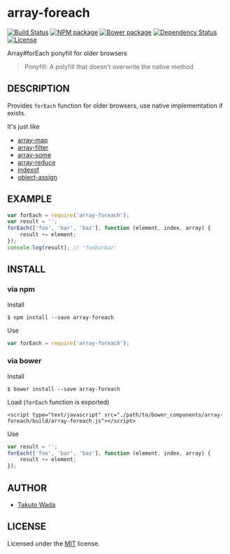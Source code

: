 array-foreach
================================

[![Build Status][travis-image]][travis-url]
[![NPM package][npm-image]][npm-url]
[![Bower package][bower-image]][bower-url]
[![Dependency Status][depstat-image]][depstat-url]
[![License][license-image]][license-url]


Array#forEach ponyfill for older browsers

> Ponyfill: A polyfill that doesn't overwrite the native method


DESCRIPTION
---------------------------------------

Provides `forEach` function for older browsers, use native implememtation if exists.

It's just like

- [array-map](https://www.npmjs.org/package/array-map)
- [array-filter](https://www.npmjs.org/package/array-filter)
- [array-some](https://www.npmjs.org/package/array-some)
- [array-reduce](https://www.npmjs.org/package/array-reduce)
- [indexof](https://www.npmjs.org/package/indexof)
- [object-assign](https://www.npmjs.com/package/object-assign)


EXAMPLE
---------------------------------------

```javascript
var forEach = require('array-foreach');
var result = '';
forEach(['foo', 'bar', 'baz'], function (element, index, array) {
    result += element;
});
console.log(result); // 'foobarbaz'
```


INSTALL
---------------------------------------

### via npm

Install

    $ npm install --save array-foreach

Use

```javascript
var forEach = require('array-foreach');
```

### via bower

Install

    $ bower install --save array-foreach

Load (`forEach` function is exported)

    <script type="text/javascript" src="./path/to/bower_components/array-foreach/build/array-foreach.js"></script>

Use

```javascript
var result = '';
forEach(['foo', 'bar', 'baz'], function (element, index, array) {
    result += element;
});
```


AUTHOR
---------------------------------------
* [Takuto Wada](http://github.com/twada)


LICENSE
---------------------------------------
Licensed under the [MIT](https://github.com/twada/array-foreach/blob/master/MIT-LICENSE) license.


[travis-url]: http://travis-ci.org/twada/array-foreach
[travis-image]: https://secure.travis-ci.org/twada/array-foreach.svg?branch=master

[npm-url]: https://npmjs.org/package/array-foreach
[npm-image]: https://badge.fury.io/js/array-foreach.svg

[bower-url]: http://badge.fury.io/bo/array-foreach
[bower-image]: https://badge.fury.io/bo/array-foreach.svg

[depstat-url]: https://gemnasium.com/twada/array-foreach
[depstat-image]: https://gemnasium.com/twada/array-foreach.svg

[license-url]: https://github.com/twada/array-foreach/blob/master/MIT-LICENSE
[license-image]: http://img.shields.io/badge/license-MIT-brightgreen.svg
